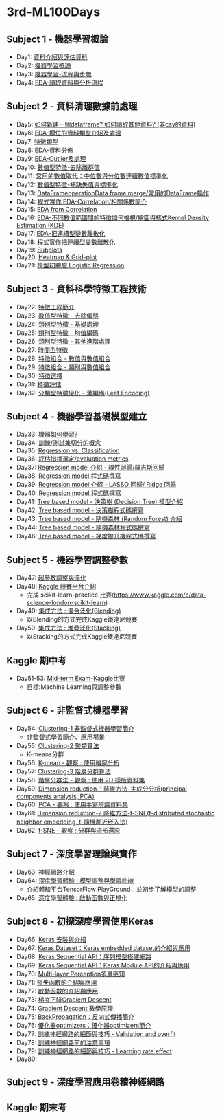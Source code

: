 # 3rd-ML100Days

## Subject 1 - 機器學習概論
* Day1: [資料介紹與評估資料](https://github.com/pei8518/3rd-ML100Days/blob/master/homework/Day001/Day_001_HW.ipynb)
* Day2: [機器學習概論](https://github.com/pei8518/3rd-ML100Days/blob/master/homework/Day002/Day_002_HW.ipynb)
* Day3: [機器學習-流程與步驟](https://github.com/pei8518/3rd-ML100Days/blob/master/homework/Day003/Day_003_HW.ipynb)
* Day4: [EDA-讀取資料與分析流程](https://github.com/pei8518/3rd-ML100Days/blob/master/homework/Day004/Day_004_HW.ipynb)
## Subject 2 - 資料清理數據前處理
* Day5: [如何新建一個dataframe? 如何讀取其他資料? (非csv的資料)](https://github.com/pei8518/3rd-ML100Days/blob/master/homework/Day005/Day_005_HW.ipynb)
* Day6: [EDA-欄位的資料類型介紹及處理](https://github.com/pei8518/3rd-ML100Days/blob/master/homework/Day006/Day_006_HW.ipynb)
* Day7: [特徵類型](https://github.com/pei8518/3rd-ML100Days/blob/master/homework/Day007/Day_007_HW.ipynb)
* Day8: [EDA-資料分佈](https://github.com/pei8518/3rd-ML100Days/blob/master/homework/Day008/Day_008_HW.ipynb)
* Day9: [EDA-Outlier及處理](https://github.com/pei8518/3rd-ML100Days/blob/master/homework/Day009/Day_009_HW.ipynb)
* Day10: [數值型特徵-去除離群值](https://github.com/pei8518/3rd-ML100Days/blob/master/homework/Day010/Day_010_HW.ipynb)
* Day11: [常用的數值取代：中位數與分位數連續數值標準化](https://github.com/pei8518/3rd-ML100Days/blob/master/homework/Day011/Day_011_HW.ipynb)
* Day12: [數值型特徵-補缺失值與標準化](https://github.com/pei8518/3rd-ML100Days/blob/master/homework/Day012/Day_012_HW.ipynb)
* Day13: [DataFrameoperationData frame merge/常用的DataFrame操作](https://github.com/pei8518/3rd-ML100Days/blob/master/homework/Day013/Day_013_HW.ipynb)
* Day14: [程式實作 EDA-Correlation/相關係數簡介](https://github.com/pei8518/3rd-ML100Days/blob/master/homework/Day014/Day_014_HW.ipynb)
* Day15: [EDA from Correlation](https://github.com/pei8518/3rd-ML100Days/blob/master/homework/Day015/Day_015_HW.ipynb)
* Day16: [EDA-不同數值範圍間的特徵如何檢視/繪圖與樣式Kernel Density Estimation (KDE)](https://github.com/pei8518/3rd-ML100Days/blob/master/homework/Day016/Day_016_HW.ipynb)
* Day17: [EDA-把連續型變數離散化](https://github.com/pei8518/3rd-ML100Days/blob/master/homework/Day017/Day_017_HW.ipynb)
* Day18: [程式實作把連續型變數離散化](https://github.com/pei8518/3rd-ML100Days/blob/master/homework/Day018/Day_018_HW.ipynb)
* Day19: [Subplots](https://github.com/pei8518/3rd-ML100Days/blob/master/homework/Day019/Day_019_HW.ipynb)
* Day20: [Heatmap & Grid-plot](https://github.com/pei8518/3rd-ML100Days/blob/master/homework/Day020/Day_020_HW.ipynb)
* Day21: [模型初體驗 Logistic Regression](https://github.com/pei8518/3rd-ML100Days/blob/master/homework/Day021/Day_021_HW.ipynb)
## Subject 3 - 資料科學特徵工程技術
* Day22: [特徵工程簡介](https://github.com/pei8518/3rd-ML100Days/blob/master/homework/Day022/Day_022_HW.ipynb)
* Day23: [數值型特徵 - 去除偏態](https://github.com/pei8518/3rd-ML100Days/blob/master/homework/Day023/Day_023_HW.ipynb)
* Day24: [類別型特徵 - 基礎處理](https://github.com/pei8518/3rd-ML100Days/blob/master/homework/Day024/Day_024_HW.ipynb)
* Day25: [類別型特徵 - 均值編碼](https://github.com/pei8518/3rd-ML100Days/blob/master/homework/Day025/Day_025_HW.ipynb)
* Day26: [類別型特徵 - 其他進階處理](https://github.com/pei8518/3rd-ML100Days/blob/master/homework/Day026/Day_026_HW.ipynb)
* Day27: [時間型特徵](https://github.com/pei8518/3rd-ML100Days/blob/master/homework/Day027/Day_027_HW.ipynb)
* Day28: [特徵組合 - 數值與數值組合](https://github.com/pei8518/3rd-ML100Days/blob/master/homework/Day028/Day_028_HW.ipynb)
* Day29: [特徵組合 - 類別與數值組合](https://github.com/pei8518/3rd-ML100Days/blob/master/homework/Day029/Day_029_HW.ipynb)
* Day30: [特徵選擇](https://github.com/pei8518/3rd-ML100Days/blob/master/homework/Day030/Day_030_HW.ipynb)
* Day31: [特徵評估](https://github.com/pei8518/3rd-ML100Days/blob/master/homework/Day031/Day_031_HW.ipynb)
* Day32: [分類型特徵優化 - 葉編碼(Leaf Encoding)](https://github.com/pei8518/3rd-ML100Days/blob/master/homework/Day032/Day_032_HW.ipynb)
## Subject 4 - 機器學習基礎模型建立
* Day33: [機器如何學習?](https://github.com/pei8518/3rd-ML100Days/blob/master/homework/Day033/Day_033_HW.ipynb)
* Day34: [訓練/測試集切分的概念](https://github.com/pei8518/3rd-ML100Days/blob/master/homework/Day034/Day_034_HW.ipynb)
* Day35: [Regression vs. Classification](https://github.com/pei8518/3rd-ML100Days/blob/master/homework/Day035/Day_035_HW.ipynb)
* Day36: [評估指標選定/evaluation metrics](https://github.com/pei8518/3rd-ML100Days/blob/master/homework/Day036/Day_036_HW.ipynb)
* Day37: [Regression model 介紹 - 線性迴歸/羅吉斯回歸](https://github.com/pei8518/3rd-ML100Days/blob/master/homework/Day037/Day_037_HW.ipynb)
* Day38: [Regression model 程式碼撰寫](https://github.com/pei8518/3rd-ML100Days/blob/master/homework/Day038/Day_038_HW.ipynb)
* Day39: [Regression model 介紹 - LASSO 回歸/ Ridge 回歸](https://github.com/pei8518/3rd-ML100Days/blob/master/homework/Day039/Day_039_HW.ipynb)
* Day40: [Regression model 程式碼撰寫](https://github.com/pei8518/3rd-ML100Days/blob/master/homework/Day040/Day_040_HW.ipynb)
* Day41: [Tree based model - 決策樹 (Decision Tree) 模型介紹](https://github.com/pei8518/3rd-ML100Days/blob/master/homework/Day041/Day_041_HW.ipynb)
* Day42: [Tree based model - 決策樹程式碼撰寫](https://github.com/pei8518/3rd-ML100Days/blob/master/homework/Day042/Day_042_HW.ipynb)
* Day43: [Tree based model - 隨機森林 (Random Forest) 介紹](https://github.com/pei8518/3rd-ML100Days/blob/master/homework/Day043/Day_043_HW.ipynb)
* Day44: [Tree based model - 隨機森林程式碼撰寫](https://github.com/pei8518/3rd-ML100Days/blob/master/homework/Day044/Day_044_HW.ipynb)
* Day46: [Tree based model - 梯度提升機程式碼撰寫](https://github.com/pei8518/3rd-ML100Days/blob/master/homework/Day046/Day_046_HW.ipynb)
## Subject 5 - 機器學習調整參數
* Day47: [超參數調整與優化](https://github.com/pei8518/3rd-ML100Days/blob/master/homework/Day047/Day_047_HW.ipynb)
* Day48: [Kaggle 競賽平台介紹](https://github.com/pei8518/3rd-ML100Days/blob/master/homework/Day048/Day_048_HW.ipynb)
  - 完成 scikit-learn-practice 比賽(https://www.kaggle.com/c/data-science-london-scikit-learn)
* Day49: [集成方法 : 混合泛化(Blending)](https://github.com/pei8518/3rd-ML100Days/blob/master/homework/Day049/Day_049_Blending_HW.ipynb)
  - 以Blending的方式完成Kaggle鐵達尼競賽
* Day50: [集成方法 : 堆疊泛化(Stacking)](https://github.com/pei8518/3rd-ML100Days/blob/master/homework/Day050/Day_050_Blending_HW.ipynb)
  - 以Stacking的方式完成Kaggle鐵達尼競賽
## Kaggle 期中考
* Day51-53: [Mid-term Exam-Kaggle比賽](https://github.com/pei8518/3rd-ML100Days/blob/master/homework/Day051_053/Day_051_053_midterm_exam.ipynb)
  - 目標:Machine Learning與調整參數
## Subject 6 - 非監督式機器學習
* Day54: [Clustering-1 非監督式機器學習簡介](https://github.com/pei8518/3rd-ML100Days/blob/master/homework/Day054/Day_054_midterm_exam.ipynb)
  - 非監督式學習簡介、應用場景
* Day55: [Clustering-2 聚類算法](https://github.com/pei8518/3rd-ML100Days/blob/master/homework/Day055/Day_055_midterm_exam.ipynb)
  - K-means分群
* Day56: [K-mean - 觀察 : 使用輪廓分析](https://github.com/pei8518/3rd-ML100Days/blob/master/homework/Day056/Day_056_midterm_exam.ipynb)
* Day57: [Clustering-3 階層分群算法](https://github.com/pei8518/3rd-ML100Days/blob/master/homework/Day057/Day_057_midterm_exam.ipynb)
* Day58: [階層分群法 - 觀察 : 使用 2D 樣版資料集](https://github.com/pei8518/3rd-ML100Days/blob/master/homework/Day058/Day_058_midterm_exam.ipynb)
* Day59: [Dimension reduction-1 降維方法-主成分分析(principal components analysis, PCA)](https://github.com/pei8518/3rd-ML100Days/blob/master/homework/Day059/Day_059_midterm_exam.ipynb)
* Day60: [PCA - 觀察 : 使用手寫辨識資料集](https://github.com/pei8518/3rd-ML100Days/blob/master/homework/Day060/Day_060_midterm_exam.ipynb)
* Day61: [Dimension reduction-2 降維方法-t-SNE(t-distributed stochastic neighbor embedding, t-隨機鄰近嵌入法)](https://github.com/pei8518/3rd-ML100Days/blob/master/homework/Day061/Day_061_midterm_exam.ipynb)
* Day62: [t-SNE - 觀察 : 分群與流形還原](https://github.com/pei8518/3rd-ML100Days/blob/master/homework/Day062/Day_062_midterm_exam.ipynb)
## Subject 7 - 深度學習理論與實作
* Day63: [神經網路介紹](https://github.com/pei8518/3rd-ML100Days/blob/master/homework/Day063/Day_063_midterm_exam.ipynb)
* Day64: [深度學習體驗 : 模型調整與學習曲線](https://github.com/pei8518/3rd-ML100Days/blob/master/homework/Day064/Day_064_midterm_exam.ipynb)
  - 介紹體驗平台TensorFlow PlayGround，並初步了解模型的調整
* Day65: [深度學習體驗 : 啟動函數與正規化](https://github.com/pei8518/3rd-ML100Days/blob/master/homework/Day065/Day_065_midterm_exam.ipynb)
## Subject 8 - 初探深度學習使用Keras
* Day66: [Keras 安裝與介紹]()
* Day67: [Keras Dataset：Keras embedded dataset的介紹與應用]()
* Day68: [Keras Sequential API：序列模型搭建網路]()
* Day69: [Keras Sequential API：Keras Module API的介紹與應用]()
* Day70: [Multi-layer Perception多層感知]()
* Day71: [損失函數的介紹與應用]()
* Day72: [啟動函數的介紹與應用]()
* Day73: [梯度下降Gradient Descent]()
* Day74: [Gradient Descent 數學原理]()
* Day75: [BackPropagation：反向式傳播簡介]()
* Day76: [優化器optimizers：優化器optimizers簡介]()
* Day77: [訓練神經網路的細節與技巧 - Validation and overfit]()
* Day78: [訓練神經網路前的注意事項]()
* Day79: [訓練神經網路的細節與技巧 - Learning rate effect]()
* Day80: []()
## Subject 9 - 深度學習應用卷積神經網路

## Kaggle 期末考






